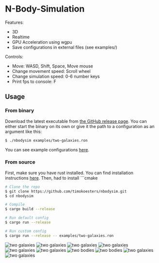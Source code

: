 N-Body-Simulation
=================

Features:
- 3D
- Realtime
- GPU Acceleration using wgpu
- Save configurations in external files (see examples/)

Controls:
- Move: WASD, Shift, Space, Move mouse
- Change movement speed: Scroll wheel
- Change simulation speed: 0-6 number keys
- Print fps to console: F

## Usage

### From binary

Download the latest executable from [the GitHub release page](https://github.com/timokoesters/nbodysim/releases).
You can either start the binary on its own or give it the path to a configuration as an argument like this:
```bash
$ ./nbodysim examples/two-galaxies.ron
```
You can see example configurations [here](https://github.com/timokoesters/nbodysim/tree/master/examples).

### From source
First, make sure you have rust installed. You can find installation instructions [here](https://www.rust-lang.org/tools/install).
Then, had to install ```cmake
```bash
# Clone the repo
$ git clone https://github.com/timokoesters/nbodysim.git
$ cd nbodysim

# Compile
$ cargo build --release

# Run default config
$ cargo run --release

# Run custom config
$ cargo run --release -- examples/two-galaxies.ron
```

![two galaxies](media/3dgalaxien01.png)
![two galaxies](media/3dgalaxien02.png)
![two galaxies](media/3dgalaxien03.png)
![two galaxies](media/3dgalaxien04.png)
![two galaxies](media/3dgalaxien05.png)
![two galaxies](media/3dgalaxien06.png)
![two bodies](media/video1.gif)
![two bodies](media/video2.gif)
![two galaxies](media/galaxien1.png)
![two galaxies](media/galaxien2.png)
